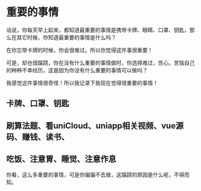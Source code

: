 # 重要的事情
话说，你每天早上起来，都知道最重要的事情是携带卡牌、眼睛、口罩、钥匙，那么在其它时候，你知道最重要的事情是什么吗？

在你忘带卡牌的时候，你会很难过。所以你觉得这件事很重要！

可是，却也很蹊跷，你在没有什么重要的事情做时，你选择难过，伤心。苦恼自己的种种不幸经历，这是因为你没有什么重要的事情可以做吗？

我感觉这件事情很奇怪！所以我记录下我现在觉得很重要的事情！

## 卡牌、口罩、钥匙

## 刷算法题、看uniCloud、uniapp相关视频、vue源码、赚钱、读书、

## 吃饭、注意胃、睡觉、注意作息

你看，这么多重要的事情，可是你偏偏不去做，这蹊跷的原因是什么呢，不得而知。